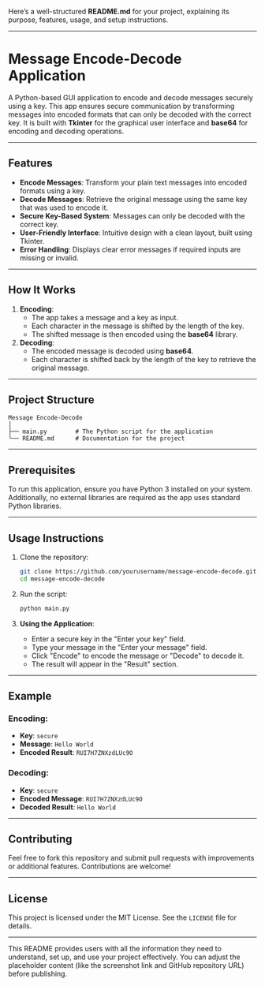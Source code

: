 Here’s a well-structured **README.md** for your project, explaining its purpose, features, usage, and setup instructions.

---

# Message Encode-Decode Application

A Python-based GUI application to encode and decode messages securely using a key. This app ensures secure communication by transforming messages into encoded formats that can only be decoded with the correct key. It is built with **Tkinter** for the graphical user interface and **base64** for encoding and decoding operations.

---

## Features
- **Encode Messages**: Transform your plain text messages into encoded formats using a key.
- **Decode Messages**: Retrieve the original message using the same key that was used to encode it.
- **Secure Key-Based System**: Messages can only be decoded with the correct key.
- **User-Friendly Interface**: Intuitive design with a clean layout, built using Tkinter.
- **Error Handling**: Displays clear error messages if required inputs are missing or invalid.

---

## How It Works
1. **Encoding**:
   - The app takes a message and a key as input.
   - Each character in the message is shifted by the length of the key.
   - The shifted message is then encoded using the **base64** library.
2. **Decoding**:
   - The encoded message is decoded using **base64**.
   - Each character is shifted back by the length of the key to retrieve the original message.

---

## Project Structure
```
Message Encode-Decode
│
├── main.py        # The Python script for the application
└── README.md      # Documentation for the project
```

---

## Prerequisites
To run this application, ensure you have Python 3 installed on your system. Additionally, no external libraries are required as the app uses standard Python libraries.

---

## Usage Instructions

1. Clone the repository:
   ```bash
   git clone https://github.com/yourusername/message-encode-decode.git
   cd message-encode-decode
   ```

2. Run the script:
   ```bash
   python main.py
   ```

3. **Using the Application**:
   - Enter a secure key in the "Enter your key" field.
   - Type your message in the "Enter your message" field.
   - Click "Encode" to encode the message or "Decode" to decode it.
   - The result will appear in the "Result" section.

---

## Example
### Encoding:
- **Key**: `secure`
- **Message**: `Hello World`
- **Encoded Result**: `RUI7H7ZNXzdLUc9O`

### Decoding:
- **Key**: `secure`
- **Encoded Message**: `RUI7H7ZNXzdLUc9O`
- **Decoded Result**: `Hello World`

---

## Contributing
Feel free to fork this repository and submit pull requests with improvements or additional features. Contributions are welcome!

---

## License
This project is licensed under the MIT License. See the `LICENSE` file for details.

---

This README provides users with all the information they need to understand, set up, and use your project effectively. You can adjust the placeholder content (like the screenshot link and GitHub repository URL) before publishing.
